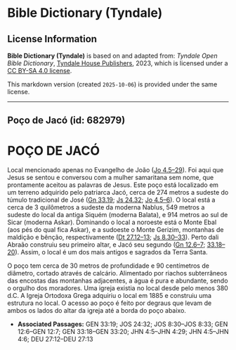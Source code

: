 # Bible Dictionary (Tyndale)

## License Information

**Bible Dictionary (Tyndale)** is based on and adapted from: _Tyndale Open Bible Dictionary_, [Tyndale House Publishers](https://tyndaleopenresources.com/), 2023, which is licensed under a [CC BY-SA 4.0 license](https://creativecommons.org/licenses/by-sa/4.0/legalcode.en).

This markdown version (created `2025-10-06`) is provided under the same license.



--------------------------------

## Poço de Jacó (id: 682979)

POÇO DE JACÓ
============

Local mencionado apenas no Evangelho de João ([Jo 4\.5–29](https://ref.ly/John4:5-John4:29)). Foi aqui que Jesus se sentou e conversou com a mulher samaritana sem nome, que prontamente aceitou as palavras de Jesus. Este poço está localizado em um terreno adquirido pelo patriarca Jacó, cerca de 274 metros a sudeste do túmulo tradicional de José ([Gn 33\.19](https://ref.ly/Gen33:19); [Js 24\.32](https://ref.ly/Josh24:32); [Jo 4\.5–6](https://ref.ly/John4:5-John4:6)). O local está a cerca de 3 quilômetros a sudeste da moderna Nablus, 549 metros a sudeste do local da antiga Siquém (moderna Balata), e 914 metros ao sul de Sicar (moderna Askar). Dominando o local a noroeste está o Monte Ebal (aos pés do qual fica Askar), e a sudoeste o Monte Gerizim, montanhas de maldição e bênção, respectivamente ([Dt 27\.12–13](https://ref.ly/Deut27:12-Deut27:13); [Js 8\.30–33](https://ref.ly/Josh8:30-Josh8:33)). Perto dali Abraão construiu seu primeiro altar, e Jacó seu segundo ([Gn 12\.6–7](https://ref.ly/Gen12:6-Gen12:7); [33\.18–20](https://ref.ly/Gen33:18-Gen33:20)). Assim, o local é um dos mais antigos e sagrados da Terra Santa.

O poço tem cerca de 30 metros de profundidade e 90 centímetros de diâmetro, cortado através de calcário. Alimentado por riachos subterrâneos das encostas das montanhas adjacentes, a água é pura e abundante, sendo o orgulho dos moradores. Uma igreja existia no local desde pelo menos 380 d.C. A Igreja Ortodoxa Grega adquiriu o local em 1885 e construiu uma estrutura no local. O acesso ao poço é feito por degraus que levam de ambos os lados do altar da igreja até a borda do poço abaixo.

* **Associated Passages:** GEN 33:19; JOS 24:32; JOS 8:30–JOS 8:33; GEN 12:6–GEN 12:7; GEN 33:18–GEN 33:20; JHN 4:5–JHN 4:29; JHN 4:5–JHN 4:6; DEU 27:12–DEU 27:13

